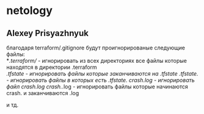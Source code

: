 # netology
## Alexey Prisyazhnyuk
благодаря terraform/.gitignore будут проигнорированые следующие файлы:  \
**.terraform/* - игнорировать из всех директориях все файлы которые находятся в директории .terraform\
 *.tfstate - игнорировать файлы которые заканчиваются на .tfstate
*.tfstate.* - игнорировать файлы в которых есть .tfstate.
crash.log - игнорировать файл crash.log
crash.*.log -  игнорировать файлы которые начинаются crash. и заканчиваются .log

и тд.


